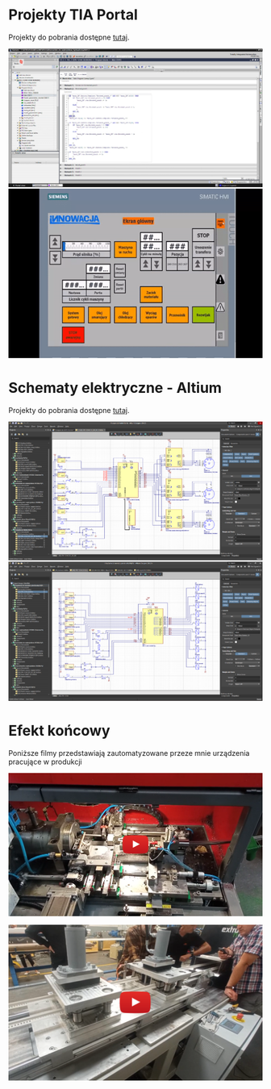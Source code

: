 # Projekty TIA Portal
Projekty do pobrania dostępne [tutaj](/TIAPortal).

![TIAPortal1](/Zdjecia_screeny/TIAPortal1.png)
![TIAPortal2](/Zdjecia_screeny/TIAPortal2.gif)

# Schematy elektryczne - Altium
Projekty do pobrania dostępne [tutaj](/Altium/).

![Altium1](/Zdjecia_screeny/Altium1.png)
![Altium2](/Zdjecia_screeny/Altium2.png)

# Efekt końcowy

Poniższe filmy przedstawiają zautomatyzowane przeze mnie urządzenia pracujące w produkcji

[![AT](/Zdjecia_screeny/AT.png)](https://youtu.be/qzBgTlh2_7I)

[![Serwosilownik_liniowy](/Zdjecia_screeny/Serwosilownik_liniowy.png)](https://youtu.be/CQ2cTGiEdMgI)